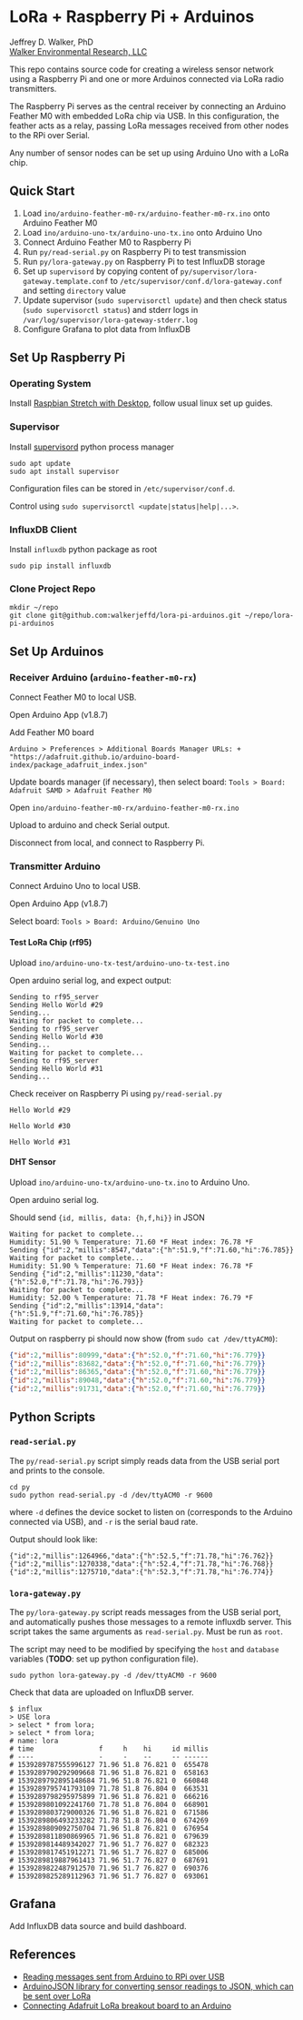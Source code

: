 LoRa + Raspberry Pi + Arduinos
==============================

Jeffrey D. Walker, PhD  
[Walker Environmental Research, LLC](https://walkerenvres.com)

This repo contains source code for creating a wireless sensor network using a Raspberry Pi and one or more Arduinos connected via LoRa radio transmitters.

The Raspberry Pi serves as the central receiver by connecting an Arduino Feather M0 with embedded LoRa chip via USB. In this configuration, the feather acts as a relay, passing LoRa messages received from other nodes to the RPi over Serial.

Any number of sensor nodes can be set up using Arduino Uno with a LoRa chip.

## Quick Start

1. Load `ino/arduino-feather-m0-rx/arduino-feather-m0-rx.ino` onto Arduino Feather M0
2. Load `ino/arduino-uno-tx/arduino-uno-tx.ino` onto Arduino Uno
3. Connect Arduino Feather M0 to Raspberry Pi
4. Run `py/read-serial.py` on Raspberry Pi to test transmission
5. Run `py/lora-gateway.py` on Raspberry Pi to test InfluxDB storage
6. Set up `supervisord` by copying content of `py/supervisor/lora-gateway.template.conf` to `/etc/supervisor/conf.d/lora-gateway.conf` and setting `directory` value
7. Update supervisor (`sudo supervisorctl update`) and then check status (`sudo supervisorctl status`) and stderr logs in `/var/log/supervisor/lora-gateway-stderr.log`
8. Configure Grafana to plot data from InfluxDB

## Set Up Raspberry Pi

### Operating System

Install [Raspbian Stretch with Desktop](https://www.raspberrypi.org/downloads/raspbian/), follow usual linux set up guides.

### Supervisor

Install [supervisord](http://supervisord.org) python process manager

```
sudo apt update
sudo apt install supervisor
```

Configuration files can be stored in `/etc/supervisor/conf.d`.

Control using `sudo supervisorctl <update|status|help|...>`.

### InfluxDB Client

Install `influxdb` python package as root

```
sudo pip install influxdb
```

### Clone Project Repo

```
mkdir ~/repo
git clone git@github.com:walkerjeffd/lora-pi-arduinos.git ~/repo/lora-pi-arduinos
```

## Set Up Arduinos

### Receiver Arduino (`arduino-feather-m0-rx`)

Connect Feather M0 to local USB.

Open Arduino App (v1.8.7)

Add Feather M0 board

```
Arduino > Preferences > Additional Boards Manager URLs: + "https://adafruit.github.io/arduino-board-index/package_adafruit_index.json"
```

Update boards manager (if necessary), then select board: `Tools > Board: Adafruit SAMD > Adafruit Feather M0`

Open `ino/arduino-feather-m0-rx/arduino-feather-m0-rx.ino`

Upload to arduino and check Serial output.

Disconnect from local, and connect to Raspberry Pi.

### Transmitter Arduino

Connect Arduino Uno to local USB.

Open Arduino App (v1.8.7)

Select board: `Tools > Board: Arduino/Genuino Uno`

#### Test LoRa Chip (rf95)

Upload `ino/arduino-uno-tx-test/arduino-uno-tx-test.ino`

Open arduino serial log, and expect output:

```
Sending to rf95_server
Sending Hello World #29
Sending...
Waiting for packet to complete...
Sending to rf95_server
Sending Hello World #30
Sending...
Waiting for packet to complete...
Sending to rf95_server
Sending Hello World #31
Sending...
```

Check receiver on Raspberry Pi using `py/read-serial.py`

```
Hello World #29

Hello World #30

Hello World #31
```

#### DHT Sensor

Upload `ino/arduino-uno-tx/arduino-uno-tx.ino` to Arduino Uno.

Open arduino serial log.

Should send `{id, millis, data: {h,f,hi}}` in JSON

```
Waiting for packet to complete...
Humidity: 51.90 % Temperature: 71.60 *F Heat index: 76.78 *F
Sending {"id":2,"millis":8547,"data":{"h":51.9,"f":71.60,"hi":76.785}}
Waiting for packet to complete...
Humidity: 51.90 % Temperature: 71.60 *F Heat index: 76.78 *F
Sending {"id":2,"millis":11230,"data":{"h":52.0,"f":71.78,"hi":76.793}}
Waiting for packet to complete...
Humidity: 52.00 % Temperature: 71.78 *F Heat index: 76.79 *F
Sending {"id":2,"millis":13914,"data":{"h":51.9,"f":71.60,"hi":76.785}}
Waiting for packet to complete...
```

Output on raspberry pi should now show (from `sudo cat /dev/ttyACM0`):

```json
{"id":2,"millis":80999,"data":{"h":52.0,"f":71.60,"hi":76.779}}
{"id":2,"millis":83682,"data":{"h":52.0,"f":71.60,"hi":76.779}}
{"id":2,"millis":86365,"data":{"h":52.0,"f":71.60,"hi":76.779}}
{"id":2,"millis":89048,"data":{"h":52.0,"f":71.60,"hi":76.779}}
{"id":2,"millis":91731,"data":{"h":52.0,"f":71.60,"hi":76.779}}
```

## Python Scripts

### `read-serial.py`

The `py/read-serial.py` script simply reads data from the USB serial port and prints to the console.

```
cd py
sudo python read-serial.py -d /dev/ttyACM0 -r 9600
```

where `-d` defines the device socket to listen on (corresponds to the Arduino connected via USB), and `-r` is the serial baud rate.

Output should look like:

```
{"id":2,"millis":1264966,"data":{"h":52.5,"f":71.78,"hi":76.762}}
{"id":2,"millis":1270338,"data":{"h":52.4,"f":71.78,"hi":76.768}}
{"id":2,"millis":1275710,"data":{"h":52.3,"f":71.78,"hi":76.774}}
```

### `lora-gateway.py`

The `py/lora-gateway.py` script reads messages from the USB serial port, and automatically pushes those messages to a remote influxdb server. This script takes the same arguments as `read-serial.py`. Must be run as `root`.

The script may need to be modified by specifying the `host` and `database` variables (**TODO**: set up python configuration file).

```
sudo python lora-gateway.py -d /dev/ttyACM0 -r 9600
```

Check that data are uploaded on InfluxDB server.

```
$ influx
> USE lora
> select * from lora;
> select * from lora;
# name: lora
# time                f     h    hi     id millis
# ----                -     -    --     -- ------
# 1539289787555996127 71.96 51.8 76.821 0  655478
# 1539289790292909668 71.96 51.8 76.821 0  658163
# 1539289792895148684 71.96 51.8 76.821 0  660848
# 1539289795741793109 71.78 51.8 76.804 0  663531
# 1539289798295975899 71.96 51.8 76.821 0  666216
# 1539289801092241760 71.78 51.8 76.804 0  668901
# 1539289803729000326 71.96 51.8 76.821 0  671586
# 1539289806493233282 71.78 51.8 76.804 0  674269
# 1539289809092750704 71.96 51.8 76.821 0  676954
# 1539289811890869965 71.96 51.8 76.821 0  679639
# 1539289814489342027 71.96 51.7 76.827 0  682323
# 1539289817451912271 71.96 51.7 76.827 0  685006
# 1539289819887961413 71.96 51.7 76.827 0  687691
# 1539289822487912570 71.96 51.7 76.827 0  690376
# 1539289825289112963 71.96 51.7 76.827 0  693061
```

## Grafana

Add InfluxDB data source and build dashboard.

## References

- [Reading messages sent from Arduino to RPi over USB](https://oscarliang.com/connect-raspberry-pi-and-arduino-usb-cable/)
- [ArduinoJSON library for converting sensor readings to JSON, which can be sent over LoRa](https://github.com/bblanchon/ArduinoJson)
- [Connecting Adafruit LoRa breakout board to an Arduino](https://learn.adafruit.com/adafruit-rfm69hcw-and-rfm96-rfm95-rfm98-lora-packet-padio-breakouts/overview)
